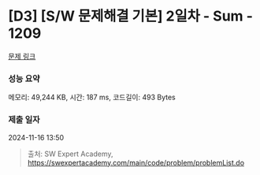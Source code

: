 # [D3] [S/W 문제해결 기본] 2일차 - Sum - 1209 

[문제 링크](https://swexpertacademy.com/main/code/problem/problemDetail.do?contestProbId=AV13_BWKACUCFAYh) 

### 성능 요약

메모리: 49,244 KB, 시간: 187 ms, 코드길이: 493 Bytes

### 제출 일자

2024-11-16 13:50



> 출처: SW Expert Academy, https://swexpertacademy.com/main/code/problem/problemList.do